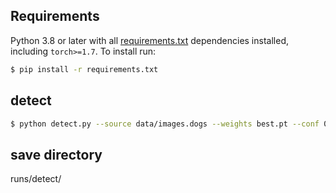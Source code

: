 
## Requirements

Python 3.8 or later with all [requirements.txt](https://github.com/ultralytics/yolov5/blob/master/requirements.txt) dependencies installed, including `torch>=1.7`. To install run:
```bash
$ pip install -r requirements.txt
```
## detect
```bash
$ python detect.py --source data/images.dogs --weights best.pt --conf 0.25
```
## save directory

runs/detect/

